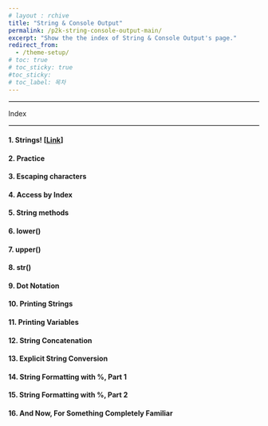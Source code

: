 ```yaml
---
# layout : rchive
title: "String & Console Output"
permalink: /p2k-string-console-output-main/
excerpt: "Show the the index of String & Console Output's page."
redirect_from:
  - /theme-setup/
# toc: true
# toc_sticky: true
#toc_sticky:
# toc_label: 목차
---
```


  
   
<hr style="border: solid 1px #dddddd ;">    
Index    
<hr style="border: solid 1px #dddddd ;">    

####  1. Strings! [[Link]({{site.baseurl}}/p2k-string-console-output-01/)]      
####  2. Practice
####  3. Escaping characters
####  4. Access by Index
####  5. String methods
####  6. lower()
####  7. upper()
####  8. str()
####  9. Dot Notation
####  10. Printing Strings
####  11. Printing Variables
####  12. String Concatenation
####  13. Explicit String Conversion
####  14. String Formatting with %, Part 1
####  15. String Formatting with %, Part 2
####  16. And Now, For Something Completely Familiar
 